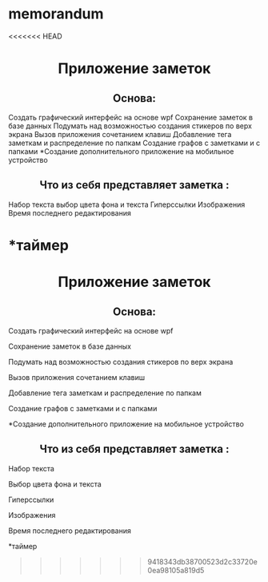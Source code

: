 # memorandum
<<<<<<< HEAD

<h1 align="center">Приложение заметок</h1>
<h2 align="center">Основа:</h2>
Создать графический интерфейс на основе wpf
Сохранение заметок в базе данных
Подумать над возможностью создания стикеров по верх экрана
Вызов приложения сочетанием клавиш
Добавление тега заметкам и распределение по папкам
Создание графов с заметками и с папками
*Создание дополнительного приложение на мобильное устройство
<h2 align="center">Что из себя представляет заметка :</h2>
Набор текста 
выбор цвета фона и текста
Гиперссылки
Изображения
Время последнего редактирования

*таймер
=======
<h1 align="center">Приложение заметок</h1>
<h2 align="center">Основа:</h2>
Создать графический интерфейс на основе wpf

Сохранение заметок в базе данных

Подумать над возможностью создания стикеров по верх экрана

Вызов приложения сочетанием клавиш

Добавление тега заметкам и распределение по папкам

Создание графов с заметками и с папками

*Создание дополнительного приложение на мобильное устройство

<h2 align="center">Что из себя представляет заметка :</h2>
Набор текста

Выбор цвета фона и текста

Гиперссылки

Изображения

Время последнего редактирования

*таймер


>>>>>>> 9418343db38700523d2c33720e0ea98105a819d5
